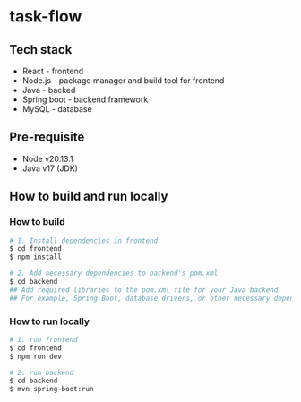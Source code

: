 # task-flow

## Tech stack
* React - frontend
* Node.js - package manager and build tool for frontend
* Java - backed
* Spring boot - backend framework
* MySQL - database

## Pre-requisite
* Node v20.13.1
* Java v17 (JDK)

## How to build and run locally
### How to build ###
```bash
# 1. Install dependencies in frontend
$ cd frontend
$ npm install

# 2. Add necessary dependencies to backend's pom.xml
$ cd backend
## Add required libraries to the pom.xml file for your Java backend
## For example, Spring Boot, database drivers, or other necessary dependencies
```

### How to run locally ###
```bash
# 1. run frontend
$ cd frontend
$ npm run dev

# 2. run backend
$ cd backend
$ mvn spring-boot:run
```